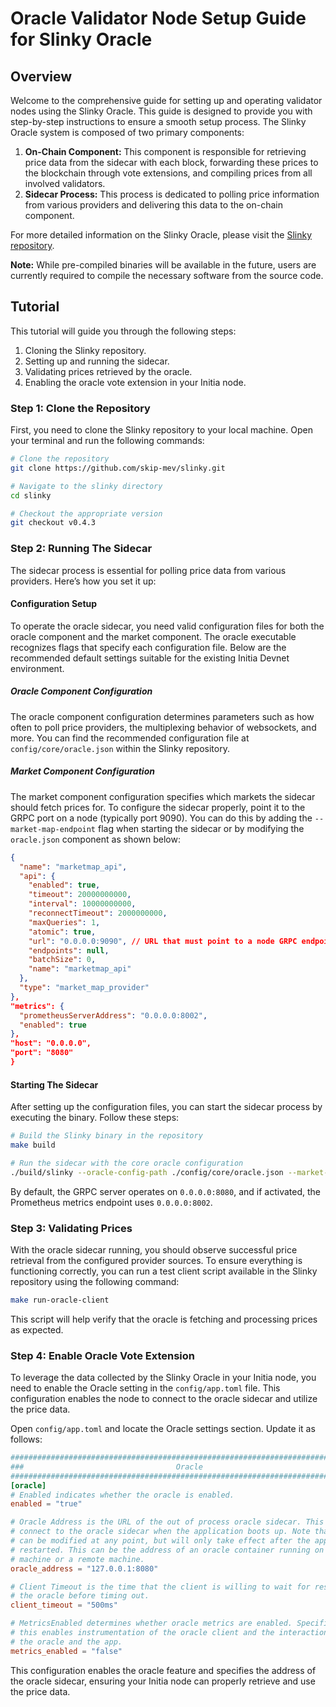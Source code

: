 # Oracle Validator Node Setup Guide for Slinky Oracle

## Overview

Welcome to the comprehensive guide for setting up and operating validator nodes using the Slinky Oracle. This guide is designed to provide you with step-by-step instructions to ensure a smooth setup process. The Slinky Oracle system is composed of two primary components:

1. **On-Chain Component:** This component is responsible for retrieving price data from the sidecar with each block, forwarding these prices to the blockchain through vote extensions, and compiling prices from all involved validators.
2. **Sidecar Process:** This process is dedicated to polling price information from various providers and delivering this data to the on-chain component.

For more detailed information on the Slinky Oracle, please visit the [Slinky repository](https://github.com/skip-mev/slinky/).

**Note:** While pre-compiled binaries will be available in the future, users are currently required to compile the necessary software from the source code.

## Tutorial

This tutorial will guide you through the following steps:

1. Cloning the Slinky repository.
2. Setting up and running the sidecar.
3. Validating prices retrieved by the oracle.
4. Enabling the oracle vote extension in your Initia node.

### Step 1: Clone the Repository

First, you need to clone the Slinky repository to your local machine. Open your terminal and run the following commands:

```bash
# Clone the repository
git clone https://github.com/skip-mev/slinky.git

# Navigate to the slinky directory
cd slinky

# Checkout the appropriate version
git checkout v0.4.3
```

### Step 2: Running The Sidecar

The sidecar process is essential for polling price data from various providers. Here’s how you set it up:

#### Configuration Setup

To operate the oracle sidecar, you need valid configuration files for both the oracle component and the market component. The oracle executable recognizes flags that specify each configuration file. Below are the recommended default settings suitable for the existing Initia Devnet environment.

##### Oracle Component Configuration

The oracle component configuration determines parameters such as how often to poll price providers, the multiplexing behavior of websockets, and more. You can find the recommended configuration file at `config/core/oracle.json` within the Slinky repository.

##### Market Component Configuration

The market component configuration specifies which markets the sidecar should fetch prices for. To configure the sidecar properly, point it to the GRPC port on a node (typically port 9090). You can do this by adding the `--market-map-endpoint` flag when starting the sidecar or by modifying the `oracle.json` component as shown below:

```json
{
  "name": "marketmap_api",
  "api": {
    "enabled": true,
    "timeout": 20000000000,
    "interval": 10000000000,
    "reconnectTimeout": 2000000000,
    "maxQueries": 1,
    "atomic": true,
    "url": "0.0.0.0:9090", // URL that must point to a node GRPC endpoint
    "endpoints": null,
    "batchSize": 0,
    "name": "marketmap_api"
  },
  "type": "market_map_provider"
},
"metrics": {
  "prometheusServerAddress": "0.0.0.0:8002",
  "enabled": true
},
"host": "0.0.0.0",
"port": "8080"
}
```

#### Starting The Sidecar

After setting up the configuration files, you can start the sidecar process by executing the binary. Follow these steps:

```bash
# Build the Slinky binary in the repository
make build

# Run the sidecar with the core oracle configuration
./build/slinky --oracle-config-path ./config/core/oracle.json --market-map-endpoint 0.0.0.0:9090
```

By default, the GRPC server operates on `0.0.0.0:8080`, and if activated, the Prometheus metrics endpoint uses `0.0.0.0:8002`.

### Step 3: Validating Prices

With the oracle sidecar running, you should observe successful price retrieval from the configured provider sources. To ensure everything is functioning correctly, you can run a test client script available in the Slinky repository using the following command:

```bash
make run-oracle-client
```

This script will help verify that the oracle is fetching and processing prices as expected.

### Step 4: Enable Oracle Vote Extension

To leverage the data collected by the Slinky Oracle in your Initia node, you need to enable the Oracle setting in the `config/app.toml` file. This configuration enables the node to connect to the oracle sidecar and utilize the price data.

Open `config/app.toml` and locate the Oracle settings section. Update it as follows:

```toml
###############################################################################
###                                  Oracle                                 ###
###############################################################################
[oracle]
# Enabled indicates whether the oracle is enabled.
enabled = "true"

# Oracle Address is the URL of the out of process oracle sidecar. This is used to
# connect to the oracle sidecar when the application boots up. Note that the address
# can be modified at any point, but will only take effect after the application is
# restarted. This can be the address of an oracle container running on the same
# machine or a remote machine.
oracle_address = "127.0.0.1:8080"

# Client Timeout is the time that the client is willing to wait for responses from 
# the oracle before timing out.
client_timeout = "500ms"

# MetricsEnabled determines whether oracle metrics are enabled. Specifically
# this enables instrumentation of the oracle client and the interaction between
# the oracle and the app.
metrics_enabled = "false"
```

This configuration enables the oracle feature and specifies the address of the oracle sidecar, ensuring your Initia node can properly retrieve and use the price data.
